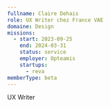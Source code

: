 ```yaml
---
fullname: Claire Dehais
role: UX Writer chez France VAE
domaine: Design
missions:
  - start: 2023-09-25
    end: 2024-03-31
    status: service
    employer: Opteamis
    startups:
      - reva
memberType: beta
---
```

UX Writer